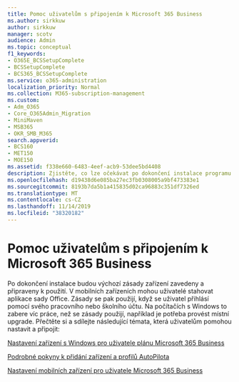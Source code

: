 ```yaml
---
title: Pomoc uživatelům s připojením k Microsoft 365 Business
ms.author: sirkkuw
author: sirkkuw
manager: scotv
audience: Admin
ms.topic: conceptual
f1_keywords:
- O365E_BCSSetupComplete
- BCSSetupComplete
- BCS365_BCSSetupComplete
ms.service: o365-administration
localization_priority: Normal
ms.collection: M365-subscription-management
ms.custom:
- Adm_O365
- Core_O365Admin_Migration
- MiniMaven
- MSB365
- OKR_SMB_M365
search.appverid:
- BCS160
- MET150
- MOE150
ms.assetid: f338e660-6483-4eef-acb9-53dee5bd4408
description: Zjistěte, co lze očekávat po dokončení instalace programu Business Cloud Suite.
ms.openlocfilehash: d19438d6e085ba27ec3fb0308005a9bf473383e1
ms.sourcegitcommit: 8193b7da5b1a415835d02ca96883c351df7326ed
ms.translationtype: MT
ms.contentlocale: cs-CZ
ms.lasthandoff: 11/14/2019
ms.locfileid: "38320182"
---
```

# <a name="help-users-connect-to-microsoft-365-business"></a>Pomoc uživatelům s připojením k Microsoft 365 Business

Po dokončení instalace budou výchozí zásady zařízení zavedeny a připraveny k použití. V mobilních zařízeních mohou uživatelé stahovat aplikace sady Office. Zásady se pak použijí, když se uživatel přihlásí pomocí svého pracovního nebo školního účtu. Na počítačích s Windows to zabere víc práce, než se zásady použijí, například je potřeba provést místní upgrade. Přečtěte si a sdílejte následující témata, která uživatelům pomohou nastavit a připojit:
  
[Nastavení zařízení s Windows pro uživatele plánu Microsoft 365 Business](set-up-windows-devices.md)
  
[Podrobné pokyny k přidání zařízení a profilů AutoPilota](add-autopilot-devices-and-profile.md)
  
[Nastavení mobilních zařízení pro uživatele Microsoft 365 Business](set-up-mobile-devices.md)
  

